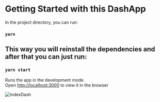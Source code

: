 # Getting Started with this DashApp

In the project directory, you can run:

### `yarn`

## This way you will reinstall the dependencies and after that you can just run:

### `yarn start`

Runs the app in the development mode.\
Open [http://localhost:3000](http://localhost:3000) to view it in the browser

![indexDash](https://user-images.githubusercontent.com/64222877/132389457-e3b3dfea-8f1e-4a3b-a4fc-931777ffedcd.png)



